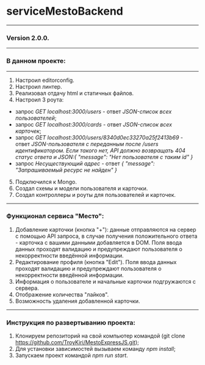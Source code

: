 # serviceMestoBackend
---
### Version 2.0.0.
---
### В данном проекте:
---
1. Настроил editorconfig.
2. Настроил линтер.
3. Реализовал отдачу html и статичных файлов.
4. Настроил 3 роута: 
* запрос *GET localhost:3000/users* - ответ *JSON-список всех пользователей*;
* запрос *GET localhost:3000/cards* - ответ *JSON-список всех карточек*;
* запрос *GET localhost:3000/users/8340d0ec33270a25f2413b69* - ответ *JSON-пользователя с переданным после /users идентификатором.* 
*Если такого нет, API должно возвращать 404 статус ответа и JSON:{ "message": "Нет пользователя с таким id" }*
* запрос *Несуществующий адрес* - ответ *{ "message": "Запрашиваемый ресурс не найден" }*
5. Подключился к Mongo.
6. Создал схемы и модели пользователя и карточки.
7. Создал контроллеры и роуты для пользователей и карточек.
---
### Функционал сервиса "Место":
1. Добавление карточки (кнопка "+"): данные отправляются на сервер с помощью API запроса, в случае получения положительного ответа - карточка с вашими данными добавляется в DOM. Поля ввода данных проходят валидацию и предупреждают пользователя о некорректности введённой информации.
2. Редактирование профиля (кнопка "Edit"). Поля ввода данных проходят валидацию и предупреждают пользователя о некорректности введённой информации.
3. Информация о пользователе и начальные карточки подгружаются с сервера.
4. Отображение количества "лайков".
5. Возможность удаления добавленной карточки.
---
### Инструкция по развертыванию проекта:
1. Клонируем репозиторий на свой компьютер командой (git clone https://github.com/TroyKiri/MestoExpressJS.git);
2. Для установки зависимостей вызываем команду *npm install*;
3. Запускаем проект командой *npm run start*.
